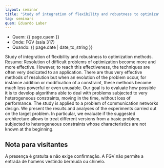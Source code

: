 ```yaml
---
layout: seminar
title: "Study of integration of flexibility and robustness to optimization methods"
tag: seminars
quem: Eduardo Laber  
---
```


- Quem:  {{ page.quem }}
- Onde:  FGV (sala 317)
- Quando: {{ page.date | date_to_string }}

Study of integration of flexibility and robustness to optimization
methods. Resumo: Resolution of difficult problems of optimization
become more and more effective. However, to reach this effectiveness,
the techniques are often very dedicated to an application. There are
thus very effective methods of resolution but when an evolution of the
problem occur, for instance addition or modification of a constraint,
these methods become much less powerful or even unusable. Our goal is
to evaluate how possible it is to develop algorithms able to deal with
problems subjected to very heterogeneous constraints, moving in the
time, without loss of performance. The study is applied to a problem
of communication networks design. We present the results and analyses
of the experiments carried out on the target problem. In particular,
we evaluate if the suggested architecture allows to treat different
versions from a basic problem, subjected to heterogeneous constraints
whose characteristics are not known at the beginning.


## Nota para visitantes

A presença é gratuíta e não exige confirmação. A FGV não permite a
entrada de homens vestindo bermuda ou chinelo.
